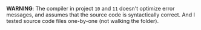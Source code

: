 **WARNING**: The compiler in project `10` and `11` doesn't optimize error messages, and assumes that the source code is syntactically correct.
And I tested source code files one-by-one (not walking the folder).
